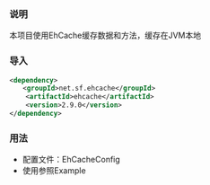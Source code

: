 ### 说明
本项目使用EhCache缓存数据和方法，缓存在JVM本地

### 导入
```xml
<dependency>
　　<groupId>net.sf.ehcache</groupId>
    <artifactId>ehcache</artifactId>
    <version>2.9.0</version>
</dependency>
```
### 用法
- 配置文件：EhCacheConfig
- 使用参照Example